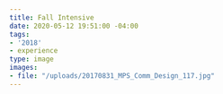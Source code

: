 ```yaml
---
title: Fall Intensive
date: 2020-05-12 19:51:00 -04:00
tags:
- '2018'
- experience
type: image
images:
- file: "/uploads/20170831_MPS_Comm_Design_117.jpg"
---
```


